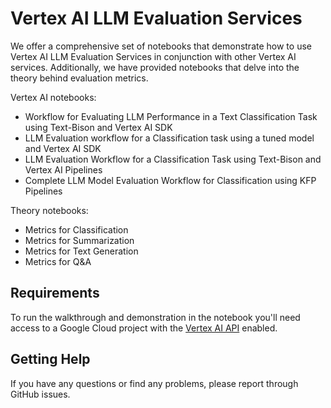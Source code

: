 # Vertex AI LLM Evaluation Services

We offer a comprehensive set of notebooks that demonstrate how to use Vertex AI LLM Evaluation Services in conjunction with other Vertex AI services. Additionally, we have provided notebooks that delve into the theory behind evaluation metrics.

Vertex AI notebooks:
 - Workflow for Evaluating LLM Performance in a Text Classification Task using Text-Bison and Vertex AI SDK
 - LLM Evaluation workflow for a Classification task using a tuned model and Vertex AI SDK
 - LLM Evaluation Workflow for a Classification Task using Text-Bison and Vertex AI Pipelines
 - Complete LLM Model Evaluation Workflow for Classification using KFP Pipelines

Theory notebooks:
 - Metrics for Classification
 - Metrics for Summarization
 - Metrics for Text Generation
 - Metrics for Q&A


## Requirements

To run the walkthrough and demonstration in the notebook you'll need access to a Google Cloud project with the [Vertex AI API](https://console.cloud.google.com/apis/library/aiplatform.googleapis.com) enabled.

## Getting Help

If you have any questions or find any problems, please report through GitHub issues.
